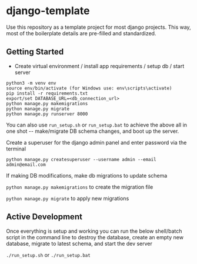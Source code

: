 # django-template
Use this repository as a template project for most django projects. This way, most of the boilerplate details are pre-filled and standardized.

## Getting Started

- Create virtual environment / install app requirements / setup db / start server

```
python3 -m venv env
source env/bin/activate (for Windows use: env\scripts\activate)
pip install -r requirements.txt
export/set DATABASE_URL=<db_connection_url>
python manage.py makemigrations
python manage.py migrate
python manage.py runserver 8000
```

You can also use `run_setup.sh` or `run_setup.bat` to achieve the above all in one shot -- make/migrate DB schema 
changes, and boot up the server.

Create a superuser for the django admin panel and enter password via the terminal

`python manage.py createsuperuser --username admin --email admin@email.com`

If making DB modifications, make db migrations to update schema

`python manage.py makemigrations` to create the migration file

`python manage.py migrate` to apply new migrations

## Active Development

Once everything is setup and working you can run the below shell/batch script in the
command line to destroy the database, create an empty new database, migrate to
latest schema, and start the dev server

`./run_setup.sh` or `./run_setup.bat`